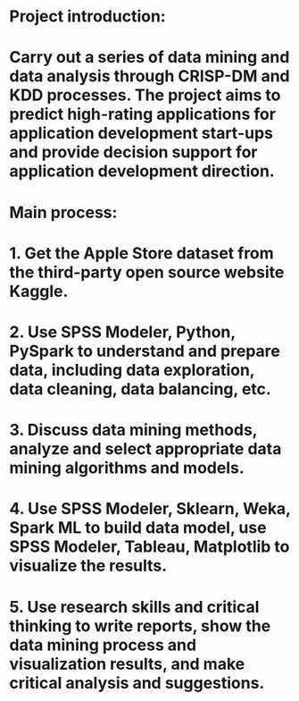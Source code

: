 # Project introduction:
# Carry out a series of data mining and data analysis through CRISP-DM and KDD processes. The project aims to predict high-rating applications for application development start-ups and provide decision support for application development direction.

# Main process:
# 1. Get the Apple Store dataset from the third-party open source website Kaggle.
# 2. Use SPSS Modeler, Python, PySpark to understand and prepare data, including data exploration, data cleaning, data balancing, etc.
# 3. Discuss data mining methods, analyze and select appropriate data mining algorithms and models.
# 4. Use SPSS Modeler, Sklearn, Weka, Spark ML to build data model, use SPSS Modeler, Tableau, Matplotlib to visualize the results.
# 5. Use research skills and critical thinking to write reports, show the data mining process and visualization results, and make critical analysis and suggestions.
